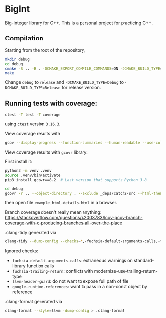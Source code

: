 # BigInt

Big-integer library for C++. This is a personal project for practicing C++.

## Compilation

Starting from the root of the repository,

```sh
mkdir debug
cd debug
cmake -S .. -B . -DCMAKE_EXPORT_COMPILE_COMMANDS=ON -DCMAKE_BUILD_TYPE=Debug
make
```

Change `debug` to `release` and `-DCMAKE_BUILD_TYPE=Debug` to `-DCMAKE_BUILD_TYPE=Release` for release version.


## Running tests with coverage:

```sh
ctest -T test -T coverage
```
using `ctest` version `3.16.3`.

View coverage results with

```sh
gcov --display-progress --function-summaries --human-readable --use-colors CMakeFiles/tests.dir/BigInt/tests/test_big_int.cpp.o --stdout
```

View coverage results with `gcovr` library:

First install it:

```sh
python3 -m venv .venv
source .venv/bin/activate
pip3 install gcovr==8.2  # Last version that supports Python 3.8
```

```sh
cd debug
gcovr -r .. --object-directory . --exclude _deps/catch2-src --html-theme github.dark-blue --html-details --output example_html.details.html
```
then open file `example_html.details.html` in a browser.

Branch coverage doesn't really mean anything: https://stackoverflow.com/questions/42003783/lcov-gcov-branch-coverage-with-c-producing-branches-all-over-the-place


.clang-tidy generated via

```sh
clang-tidy --dump-config --checks=*,-fuchsia-default-arguments-calls,-fuchsia-trailing-return,-llvm-header-guard,-google-runtime-references -- --std=c++20 > .clang-tidy
```

Ignored checks:

- `fuchsia-default-arguments-calls`: extraneous warnings on standard-library function calls
- `fuchsia-trailing-return`: conflicts with modernize-use-trailing-return-type
- `llvm-header-guard`: do not want to expose full path of file
- `google-runtime-references`: want to pass in a non-const object by reference

.clang-format generated via

```sh
clang-format --style=llvm -dump-config > .clang-format
```

